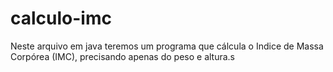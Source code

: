 # calculo-imc
Neste arquivo em java teremos um programa que cálcula o Indice de Massa Corpórea (IMC), precisando apenas do peso e altura.s
